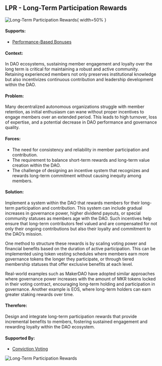 ## LPR - Long-Term Participation Rewards

![Long-Term Participation Rewards](output/illustrations/long_term_participation_rewards.png){ width=50% }

#### Supports:
* [Performance-Based Bonuses](./performance_based_bonuses.html)

#### Context:
In DAO ecosystems, sustaining member engagement and loyalty over the long term is critical for maintaining a robust and active community. Retaining experienced members not only preserves institutional knowledge but also incentivizes continuous contribution and leadership development within the DAO.

#### Problem:
Many decentralized autonomous organizations struggle with member retention, as initial enthusiasm can wane without proper incentives to engage members over an extended period. This leads to high turnover, loss of expertise, and a potential decrease in DAO performance and governance quality.

#### Forces:

- The need for consistency and reliability in member participation and contribution.
- The requirement to balance short-term rewards and long-term value creation within the DAO.
- The challenge of designing an incentive system that recognizes and rewards long-term commitment without causing inequity among members.

#### Solution:
Implement a system within the DAO that rewards members for their long-term participation and contribution. This system can include gradual increases in governance power, higher dividend payouts, or special community statuses as members age with the DAO. Such incentives help ensure that long-term contributors feel valued and are compensated for not only their ongoing contributions but also their loyalty and commitment to the DAO’s mission.

One method to structure these rewards is by scaling voting power and financial benefits based on the duration of active participation. This can be implemented using token vesting schedules where members earn more governance tokens the longer they participate, or through tiered membership statuses that offer exclusive benefits at each level.

Real-world examples such as MakerDAO have adopted similar approaches where governance power increases with the amount of MKR tokens locked in their voting contract, encouraging long-term holding and participation in governance. Another example is EOS, where long-term holders can earn greater staking rewards over time.

#### Therefore:
Design and integrate long-term participation rewards that provide incremental benefits to members, fostering sustained engagement and rewarding loyalty within the DAO ecosystem.

#### Supported By:
* [Conviction Voting](./conviction_voting.html)

![Long-Term Participation Rewards](output/long_term_participation_rewards_specific_graph.png)